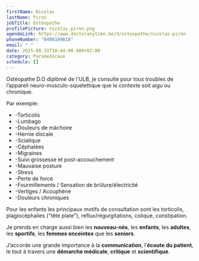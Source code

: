 ```yaml
---
firstName: Nicolas
lastName: Piron
jobTitle: Ostéopathe
profilePicture: nicolas_piron.png
agendaLink: https://www.doctoranytime.be/d/osteopathe/nicolas-piron
phoneNumber: "0498109818"
email: " "
date: 2025-08-31T10:44:00.000+02:00
category: Paramedicaux
schedule: []
---
```

Ostéopathe D.O diplômé de l'ULB, je consulte pour tous troubles de l’appareil neuro-musculo-squelettique que le contexte soit aigu ou chronique. 

Par exemple: 

* \-Torticolis
* \-Lumbago
* \-Douleurs de mâchoire
* \-Hernie discale
* \-Sciatique
* \-Céphalées
* \-Migraines
* \-Suivi grossesse et post-accouchement 
* \-Mauvaise posture
* \-Stress
* \-Perte de force
* \-Fourmillements / Sensation de brûlure/électricité
* \-Vertiges / Acouphène
* \-Douleurs chroniques

Pour les enfants les principaux motifs de consultation sont les torticolis, plagiocéphalies ("tête plate"), reflux/régurgitations, colique, constipation. 

Je prends en charge aussi bien les **nouveau-nés**, les **enfants**, les **adultes**, les **sportifs**, les **femmes enceintes** que les **seniors**.

J’accorde une grande importance à la **communication**, l’**écoute du patient**, le tout à travers une **démarche médicale**, **critique** et **scientifique**.